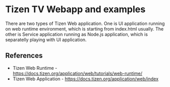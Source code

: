 # Tizen TV Webapp and examples

There are two types of Tizen Web application. One is UI application running on web runtime environment, which is starting from index.html usually. The other is Service application running as Node.js application, which is separatelly playing with UI application.

## References
- Tizen Web Runtime - https://docs.tizen.org/application/web/tutorials/web-runtime/
- Tizen Web Application - https://docs.tizen.org/application/web/index
